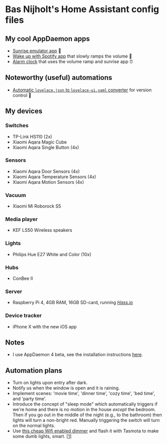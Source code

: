 
# Bas Nijholt's Home Assistant config files

## My cool AppDaemon apps
* [Sunrise emulator app](appdaemon/apps/wake_up_light.py) 🌅
* [Wake up with Spotify app](appdaemon/apps/wake_up_with_spotify.py) that slowly ramps the volume 📢
* [Alarm clock](appdaemon/apps/alarm_clock.py) that uses the volume ramp and sunrise app ⏰

## Noteworthy (useful) automations
* [Automatic `lovelace.json` to `lovelace-ui.yaml` converter](https://github.com/basnijholt/home-assistant-config/blob/master/automations/lovelace.yaml) for version control 🤖

## My devices

### Switches
* TP-Link HS110 (2x)
* Xiaomi Aqara Magic Cube
* Xiaomi Aqara Single Button (4x)

### Sensors
* Xiaomi Aqara Door Sensors (4x)
* Xiaomi Aqara Temperature Sensors (4x)
* Xiaomi Aqara Motion Sensors (4x)

### Vacuum
* Xiaomi Mi Roborock S5

### Media player
* KEF LS50 Wireless speakers

### Lights
* Philips Hue E27 White and Color (10x)

### Hubs
* ConBee II

### Server
* Raspberry Pi 4, 4GB RAM, 16GB SD-card, running [*Hass.io*](https://www.home-assistant.io/hassio/)

### Device tracker
* iPhone X with the new iOS app


## Notes
* I use AppDaemon 4 beta, see the installation instructions [here](appdaemon/hassio_appdaemon4_beta_installation_instructions.md).

## Automation plans
* Turn on lights upon entry after dark.
* Notify us when the window is open and it is raining.
* Implement scenes: 'movie time', 'dinner time', 'cozy time', 'bed time', and 'party time'.
* Introduce the concept of "sleep mode" which automatically triggers if we're home and there is no motion in the house *except* the bedroom. Then if you go out in the middle of the night (e.g., to the bathroom) then lights will turn a non-bright red. Manually triggering the switch will turn on the normal lights.
* Use [this cheap Wifi enabled dimmer](https://nl.aliexpress.com/item/33010332202.html) and flash it with Tasmota to make some dumb lights, smart. [[1](https://gathering.tweakers.net/forum/list_message/60373132#60373132)]

